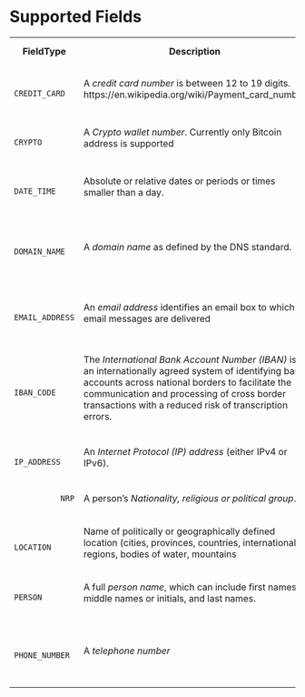 <h1>Supported Fields</h1>
<table>
  <tbody>
    <tr>
      <th>FieldType</th>
      <th>Description</th>
      <th>Detection Method</th>
    </tr>
    <tr>
      <td>
        <code>
          <span>CREDIT_CARD</span>
        </code>
      </td>
      <td>
        <p>A
          <em>credit card number</em> is between 12 to 19 digits. https://en.wikipedia.org/wiki/Payment_card_number</p>
      </td>
      <td>Pattern match and checksum</td>
    </tr>
    <tr>
      <td>
        <code>
          <span>CRYPTO</span>
        </code>
      </td>
      <td>
        <p>A
          <em>Crypto wallet number</em>. Currently only Bitcoin address is supported</p>
      </td>
      <td>Pattern match and checksum</td>
    </tr>
    <tr>
      <td>
        <code>
          <span>DATE_TIME</span>
        </code>
      </td>
      <td>
        <p>Absolute or relative dates or periods or times smaller than a day.</p>
      </td>
      <td>Pattern match and context</td>
    </tr>
    <tr>
      <td>
        <code>
          <span>DOMAIN_NAME</span>
        </code>
      </td>
      <td>
        <p>A
          <em>domain name</em> as defined by the DNS standard.</p>
      </td>
      <td>Pattern match and top level domain validation</td>
    </tr>
    <tr>
      <td>
        <code>
          <span>EMAIL_ADDRESS</span>
        </code>
      </td>
      <td>
        <p>An
          <em>email address</em> identifies an email box to which email messages are delivered</p>
      </td>
      <td>Pattern match and RFC-822 validation</td>
    </tr>
    <tr>
      <td>
        <code>
          <span>IBAN_CODE</span>
        </code>
      </td>
      <td>
        <p>The
          <em>International Bank Account Number (IBAN)</em> is an internationally agreed system of identifying bank accounts across national borders to facilitate the communication and processing of cross border transactions with a reduced risk of transcription errors.</p>
      </td>
      <td>Pattern match and checksum</td>
    </tr>
    <tr>
      <td>
        <code>
          <span>IP_ADDRESS</span>
        </code>
      </td>
      <td>
        <p>An
          <em>Internet Protocol (IP) address</em> (either IPv4 or IPv6).</p>
      </td>
      <td>Pattern match and checksum</td>
    </tr>
    <tr>
      <td>
        <code>
          <span>NRP</span>
        </code>
      </td>
      <td>
        <p>A person’s
          <em>Nationality, religious or political group</em>.</p>
      </td>
      <td>Word and phrase list</td>
    </tr>
    <tr>
      <td>
        <code>
          <span>LOCATION</span>
        </code>
      </td>
      <td>
        <p>Name of politically or geographically defined location (cities, provinces, countries, international regions, bodies of water, mountains</p>
      </td>
      <td>Custom logic and context</td>
    </tr>
    <tr>
      <td>
        <code>
          <span>PERSON</span>
        </code>
      </td>
      <td>
        <p>A full
          <em>person name</em>, which can include first names, middle names or initials, and last names.</p>
      </td>
      <td>Custom logic and context</td>
    </tr>
    <tr>
      <td>
        <code>
          <span>PHONE_NUMBER</span>
        </code>
      </td>
      <td>
        <p>A
          <em>telephone number</em>
        </p>
      </td>
      <td>Custom logic, pattern match and context</td>
    </tr>
  </tbody>
</table>